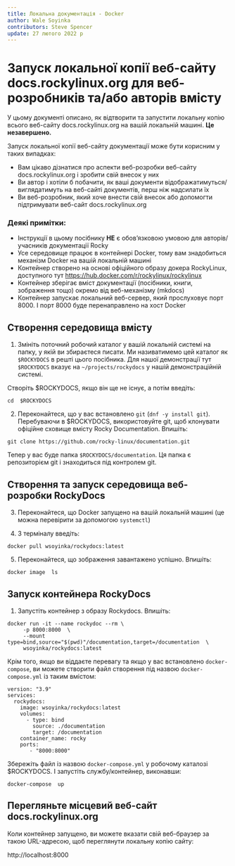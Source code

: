 ```yaml
---
title: Локальна документація - Docker
author: Wale Soyinka
contributors: Steve Spencer
update: 27 лютого 2022 р
---
```


# Запуск локальної копії веб-сайту docs.rockylinux.org для веб-розробників та/або авторів вмісту

У цьому документі описано, як відтворити та запустити локальну копію всього веб-сайту docs.rockylinux.org на вашій локальній машині. **Це незавершено.**

Запуск локальної копії веб-сайту документації може бути корисним у таких випадках:

* Вам цікаво дізнатися про аспекти веб-розробки веб-сайту docs.rockylinux.org і зробити свій внесок у них
* Ви автор і хотіли б побачити, як ваші документи відображатимуться/виглядатимуть на веб-сайті документів, перш ніж надсилати їх
* Ви веб-розробник, який хоче внести свій внесок або допомогти підтримувати веб-сайт docs.rockylinux.org


### Деякі примітки:

* Інструкції в цьому посібнику **НЕ** є обов’язковою умовою для авторів/учасників документації Rocky
* Усе середовище працює в контейнері Docker, тому вам знадобиться механізм Docker на вашій локальній машині
* Контейнер створено на основі офіційного образу докера RockyLinux, доступного тут https://hub.docker.com/r/rockylinux/rockylinux
* Контейнер зберігає вміст документації (посібники, книги, зображення тощо) окремо від веб-механізму (mkdocs)
* Контейнер запускає локальний веб-сервер, який прослуховує порт 8000.  І порт 8000 буде перенаправлено на хост Docker


## Створення середовища вмісту

1. Змініть поточний робочий каталог у вашій локальній системі на папку, у якій ви збираєтеся писати. Ми називатимемо цей каталог як `$ROCKYDOCS` в решті цього посібника.  Для нашої демонстрації тут `$ROCKYDOCS` вказує на `~/projects/rockydocs` у нашій демонстраційній системі.

Створіть $ROCKYDOCS, якщо він ще не існує, а потім введіть:

```
cd  $ROCKYDOCS
```

2. Переконайтеся, що у вас встановлено `git` (`dnf -y install git`).  Перебуваючи в $ROCKYDOCS, використовуйте git, щоб клонувати офіційне сховище вмісту Rocky Documentation. Впишіть:

```
git clone https://github.com/rocky-linux/documentation.git
```

Тепер у вас буде папка `$ROCKYDOCS/documentation`. Ця папка є репозиторієм git і знаходиться під контролем git.


## Створення та запуск середовища веб-розробки RockyDocs

3.  Переконайтеся, що Docker запущено на вашій локальній машині (це можна перевірити за допомогою `systemctl`)

4. З терміналу введіть:

```
docker pull wsoyinka/rockydocs:latest
```

5. Переконайтеся, що зображення завантажено успішно. Впишіть:

```
docker image  ls
```

## Запуск контейнера RockyDocs

1. Запустіть контейнер з образу Rockydocs. Впишіть:

```
docker run -it --name rockydoc --rm \
     -p 8000:8000  \
     --mount type=bind,source="$(pwd)"/documentation,target=/documentation  \
     wsoyinka/rockydocs:latest

```


Крім того, якщо ви віддаєте перевагу та якщо у вас встановлено `docker-compose`, ви можете створити файл створення під назвою `docker-compose.yml` із таким вмістом:

```
version: "3.9"
services:
  rockydocs:
    image: wsoyinka/rockydocs:latest
    volumes:
      - type: bind
        source: ./documentation
        target: /documentation
    container_name: rocky
    ports:
       - "8000:8000"

```

Збережіть файл із назвою `docker-compose.yml` у робочому каталозі $ROCKYDOCS.  І запустіть службу/контейнер, виконавши:

```
docker-compose  up
```


## Перегляньте місцевий веб-сайт docs.rockylinux.org

Коли контейнер запущено, ви можете вказати свій веб-браузер за такою URL-адресою, щоб переглянути локальну копію сайту:

http://localhost:8000
